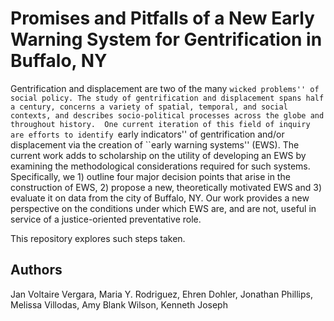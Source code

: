 # Promises and Pitfalls of a New Early Warning System for Gentrification in Buffalo, NY

Gentrification and displacement are two of the many ``wicked problems'' of social policy. The study of gentrification and displacement spans half a century, concerns a variety of spatial, temporal, and social contexts, and describes socio-political processes across the globe and throughout history. 
One current iteration of this field of inquiry are efforts to identify ``early indicators'' of gentrification and/or displacement via the creation of ``early warning systems'' (EWS). The current work adds to scholarship on the utility of developing an EWS by examining the methodological considerations
required for such systems. Specifically, we 1) outline four major decision points that arise in the construction of EWS, 2) propose a new, theoretically motivated EWS and 3) evaluate it on data from the city of Buffalo, NY. Our work provides a new perspective on the conditions under which EWS are, and are 
not, useful in service of a justice-oriented preventative role.

This repository explores such steps taken. 

## Authors 
Jan Voltaire Vergara, Maria Y. Rodriguez, Ehren Dohler, Jonathan Phillips, Melissa Villodas, Amy Blank Wilson, Kenneth Joseph

